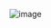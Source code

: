 ![image](https://github.com/C1olmB185852/API-personajes-de-rick-y-morty/assets/139935250/54b12626-14a6-482b-bb2a-6372c11dfd19)
